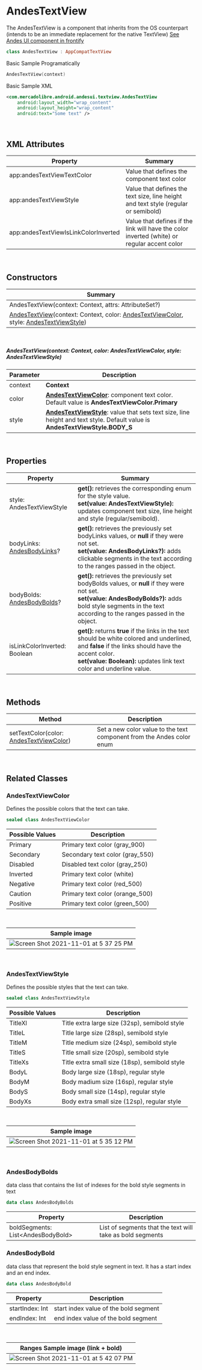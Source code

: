 # AndesTextView

The AndesTextView is a component that inherits from the OS counterpart (intends to be an immediate replacement for the native TextView)
[See Andes UI component in frontify](https://company-161429.frontify.com/d/kxHCRixezmfK/n-a#/foundations/typography)

```kotlin
class AndesTextView : AppCompatTextView
```

Basic Sample Programatically

```kotlin
AndesTextView(context)
```
Basic Sample XML

```xml
<com.mercadolibre.android.andesui.textview.AndesTextView
    android:layout_width="wrap_content"
    android:layout_height="wrap_content"
    android:text="Some text" />
```
<br/>

## XML Attributes
| Property | Summary |
| -------- | ------- |
| app:andesTextViewTextColor | Value that defines the component text color |
| app:andesTextViewStyle | Value that defines the text size, line height and text style (regular or semibold) |
| app:andesTextViewIsLinkColorInverted | Value that defines if the link will have the color inverted (white) or regular accent color |

<br/>

## Constructors
| Summary |
| --- |
| AndesTextView(context: Context, attrs: AttributeSet?) |
| [AndesTextView](#andestextviewcontext-context-color-andestextviewcolor-style-andestextviewstyle)(context: Context, color: [AndesTextViewColor](#andestextviewcolor), style: [AndesTextViewStyle](#andestextviewstyle))|

<br/>

##### AndesTextView(context: Context, color: AndesTextViewColor, style: AndesTextViewStyle)
| Parameter | Description |
| -------- | ------- |
| context | **Context**|
| color | **[AndesTextViewColor](#andestextviewcolor)**: component text color. Default value is **AndesTextViewColor.Primary** |
| style | **[AndesTextViewStyle](#andestextviewstyle)**: value that sets text size, line height and text style. Default value is **AndesTextViewStyle.BODY_S** |

<br/>

## Properties
| Property | Summary |
| -------- | ------- |
| style: AndesTextViewStyle | **get():** retrieves the corresponding enum for the style value. <br/> **set(value: AndesTextViewStyle):** updates component text size, line height and style (regular/semibold). |
| bodyLinks: [AndesBodyLinks](https://github.com/mercadolibre/fury_andesui-android/blob/master/docs/guide/message/AndesMessage.md#andesbodylinks)? | **get():** retrieves the previously set bodyLinks values, or **null** if they were not set. <br/> **set(value: AndesBodyLinks?):** adds clickable segments in the text according to the ranges passed in the object. |
| bodyBolds: [AndesBodyBolds](#andesbodybolds)? | **get():** retrieves the previously set bodyBolds values, or **null** if they were not set. <br/> **set(value: AndesBodyBolds?):** adds bold style segments in the text according to the ranges passed in the object. |
| isLinkColorInverted: Boolean | **get():** returns **true** if the links in the text should be white colored and underlined, and **false** if the links should have the accent color. <br/> **set(value: Boolean):** updates link text color and underline value. |

<br/>

## Methods
| Method | Description |
| -- | -- |
| setTextColor(color: [AndesTextViewColor](#andestextviewcolor))| Set a new color value to the text component from the Andes color enum |

<br/>

## Related Classes

### AndesTextViewColor
Defines the possible colors that the text can take.
```kotlin
sealed class AndesTextViewColor
```
| Possible Values | Description |
| ----------- | ----------- |
| Primary | Primary text color (gray_900) |
| Secondary | Secondary text color (gray_550) |
| Disabled | Disabled text color (gray_250) |
| Inverted | Primary text color (white) |
| Negative | Primary text color (red_500) |
| Caution | Primary text color (orange_500) |
| Positive | Primary text color (green_500) |

<br/>

| Sample image |
| - |
| ![Screen Shot 2021-11-01 at 5 37 25 PM](https://user-images.githubusercontent.com/81258246/139738636-afe74f97-5346-447c-9fa7-68263f6fc6bf.png) |


<br/>

### AndesTextViewStyle
Defines the possible styles that the text can take.
```kotlin
sealed class AndesTextViewStyle
```
| Possible Values | Description |
| ----------- | ----------- |
| TitleXl | Title extra large size (32sp), semibold style |
| TitleL | Title large size (28sp), semibold style |
| TitleM | Title medium size (24sp), semibold style |
| TitleS | Title small size (20sp), semibold style |
| TitleXs | Title extra small size (18sp), semibold style |
| BodyL | Body large size (18sp), regular style |
| BodyM | Body madium size (16sp), regular style |
| BodyS | Body small size (14sp), regular style |
| BodyXs | Body extra small size (12sp), regular style |

<br/>

| Sample image |
| - |
| ![Screen Shot 2021-11-01 at 5 35 12 PM](https://user-images.githubusercontent.com/81258246/139738428-330bfb81-3536-49a6-9616-4c78216358fe.png) |

<br/>

### AndesBodyBolds
data class that contains the list of indexes for the bold style segments in text
```kotlin
data class AndesBodyBolds
```
| Property | Description |
| ----------- | ----------- |
| boldSegments: List&lt;AndesBodyBold> | List of segments that the text will take as bold segments |

### AndesBodyBold
data class that represent the bold style segment in text. It has a start index and an end index.
```kotlin
data class AndesBodyBold
```
| Property | Description |
| ----------- | ----------- |
| startIndex: Int | start index value of the bold segment |
| endIndex: Int | end index value of the bold segment |

<br/>

| Ranges Sample image (link + bold) |
| - |
| ![Screen Shot 2021-11-01 at 5 42 07 PM](https://user-images.githubusercontent.com/81258246/139739241-d23bc6af-5b80-4d76-83a1-941c56738056.png) |
